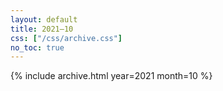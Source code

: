 ```yaml
---
layout: default
title: 2021–10
css: ["/css/archive.css"]
no_toc: true
---
```


{% include archive.html year=2021 month=10 %}
